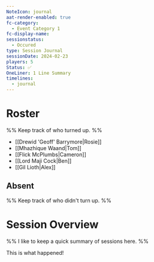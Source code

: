 ```yaml
---
NoteIcon: journal
aat-render-enabled: true
fc-category:
  - Event Category 1
fc-display-name: 
sessionstatus:
  - Occured
type: Session Journal
sessionDate: 2024-02-23
players: 5
Status: ✅
OneLiner: 1 Line Summary
timelines:
  - journal
---
```




# Roster 

%% Keep track of who turned up. %%

- [[Drewid 'Geoff' Barrymore|Rosie]]
- [[Mhazhique Waand|Tom]]
- [[Flick McPlumbs|Cameron]]
- [[Lord Maji Cock|Ben]]
- [[Gil Lioth|Alex]]

## Absent

%% Keep track of who didn't turn up. %%

# Session Overview

%% I like to keep a quick summary of sessions here. %%

This is what happened! 